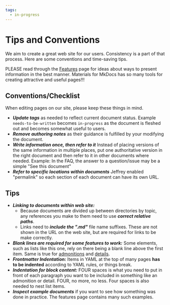```yaml
---
tags:
  - in-progress
---
```


# Tips and Conventions

We aim to create a great web site for our users. Consistency is a part of that process. Here are some conventions and time-saving tips.

PLEASE read through the [Features](../ourtools/features.md) page for ideas about ways to present information in the best manner. Materials for MkDocs has so many tools for creating attractive and useful pages!!!

## Conventions/Checklist
When editing pages on our site, please keep these things in mind.

* ***Update tags*** as needed to reflect current document status. Example `needs-to-be-written` becomes `in-progress` as the document is fleshed out and becomes somewhat useful to users.
* ***Remove authoring notes*** as their guidance is fulfilled by your modifying the document.
* ***Write information once, then refer to it*** Instead of placing versions of the same information in multiple places, put one authoritative version in the right document and then refer to it in other documents where needed. Example: In the FAQ, the answer to a question/issue may be a simple "See this document"
* ***Refer to specific locations within documents*** Jeffrey enabled "permalink" so each section of each document can have its own URL.


## Tips

* ***Linking to documents within web site:***
    * Because documents are divided up between directories by topic, any references you make to them need to use ***correct relative paths***.
    * Links need to ***include the ".md"*** file name suffixes. These are not shown in the URL on the web site, but are required for links to be make correctly.
* ***Blank lines are required for some features to work:*** Some elements, such as lists like this one, rely on there being a blank line above the first item. Same is true for [admonitions](../ourtools/features.md/#admonitions) and [details](../ourtools/features.md/#details).
* ***Frontmatter Indentation:*** Items in YAML at the top of many pages **has to be indented** according to YAML rules, or things break.
* ***Indentation for block content:*** FOUR spaces is what you need to put in front of each paragraph you want to be included in something like an admonition or detail. FOUR, no more, no less. Four spaces is also needed to nest list items.
* ***Inspect example documents*** if you want to see how something was done in practice. The features page contains many such examples.
